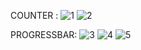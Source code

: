 COUNTER :
![1](https://user-images.githubusercontent.com/38846652/82070063-6ba42300-96fe-11ea-855d-097a019214ca.PNG) ![2](https://user-images.githubusercontent.com/38846652/82070067-6d6de680-96fe-11ea-89ff-4811c64f07cd.PNG)

PROGRESSBAR:
![3](https://user-images.githubusercontent.com/38846652/82070068-6e067d00-96fe-11ea-80f2-d54c5ba9955b.PNG)
![4](https://user-images.githubusercontent.com/38846652/82070074-6f37aa00-96fe-11ea-8f01-3846cd6ed387.PNG)
![5](https://user-images.githubusercontent.com/38846652/82070079-6fd04080-96fe-11ea-960a-f9b415ceb16d.PNG)
